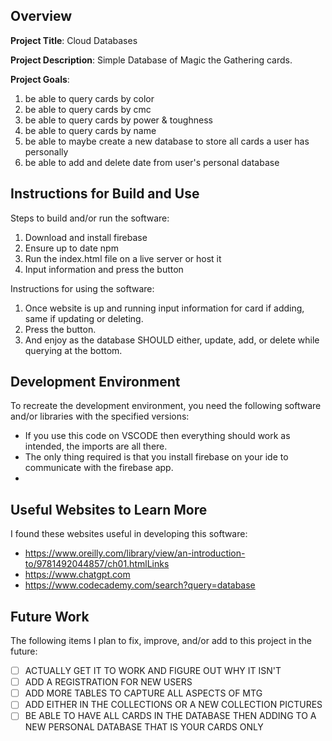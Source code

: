 ## Overview

**Project Title**: Cloud Databases

**Project Description**: Simple Database of Magic the Gathering cards.

**Project Goals**:
1. be able to query cards by color
2. be able to query cards by cmc
3. be able to query cards by power & toughness
4. be able to query cards by name
5. be able to maybe create a new database to store all cards a user has personally
6. be able to add and delete date from user's personal database

## Instructions for Build and Use

Steps to build and/or run the software:

1. Download and install firebase
2. Ensure up to date npm
3. Run the index.html file on a live server or host it
4. Input information and press the button


Instructions for using the software:

1. Once website is up and running input information for card if adding, same if updating or deleting.
2. Press the button.
3. And enjoy as the database SHOULD either, update, add, or delete while querying at the bottom.

## Development Environment 

To recreate the development environment, you need the following software and/or libraries with the specified versions:

* If you use this code on VSCODE then everything should work as intended, the imports are all there.
* The only thing required is that you install firebase on your ide to communicate with the firebase app.
*

## Useful Websites to Learn More

I found these websites useful in developing this software:

* https://www.oreilly.com/library/view/an-introduction-to/9781492044857/ch01.htmlLinks 
* https://www.chatgpt.com
* https://www.codecademy.com/search?query=database

## Future Work

The following items I plan to fix, improve, and/or add to this project in the future:

* [ ] ACTUALLY GET IT TO WORK AND FIGURE OUT WHY IT ISN'T
* [ ] ADD A REGISTRATION FOR NEW USERS
* [ ] ADD MORE TABLES TO CAPTURE ALL ASPECTS OF MTG
* [ ] ADD EITHER IN THE COLLECTIONS OR A NEW COLLECTION PICTURES
* [ ] BE ABLE TO HAVE ALL CARDS IN THE DATABASE THEN ADDING TO A NEW PERSONAL DATABASE THAT IS YOUR CARDS ONLY